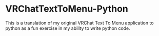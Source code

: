 # VRChatTextToMenu-Python
This is a translation of my original VRChat Text To Menu application to python as a fun exercise in my ability to write python code.
